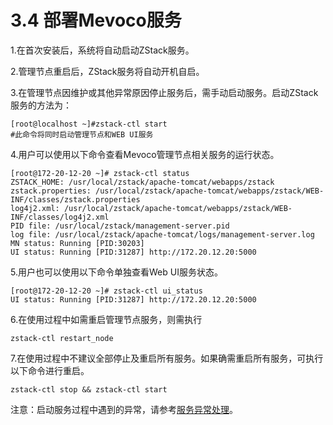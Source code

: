 # 3.4 部署Mevoco服务

1.在首次安装后，系统将自动启动ZStack服务。

2.管理节点重启后，ZStack服务将自动开机自启。

3.在管理节点因维护或其他异常原因停止服务后，需手动启动服务。启动ZStack服务的方法为：
```
[root@localhost ~]#zstack-ctl start
#此命令将同时启动管理节点和WEB UI服务
```

4.用户可以使用以下命令查看Mevoco管理节点相关服务的运行状态。

```
[root@172-20-12-20 ~]# zstack-ctl status
ZSTACK_HOME: /usr/local/zstack/apache-tomcat/webapps/zstack
zstack.properties: /usr/local/zstack/apache-tomcat/webapps/zstack/WEB-INF/classes/zstack.properties
log4j2.xml: /usr/local/zstack/apache-tomcat/webapps/zstack/WEB-INF/classes/log4j2.xml
PID file: /usr/local/zstack/management-server.pid
log file: /usr/local/zstack/apache-tomcat/logs/management-server.log
MN status: Running [PID:30203]
UI status: Running [PID:31287] http://172.20.12.20:5000
```

5.用户也可以使用以下命令单独查看Web UI服务状态。

```
[root@172-20-12-20 ~]# zstack-ctl ui_status
UI status: Running [PID:31287] http://172.20.12.20:5000

```

6.在使用过程中如需重启管理节点服务，则需执行

```zstack-ctl restart_node```

7.在使用过程中不建议全部停止及重启所有服务。如果确需重启所有服务，可执行以下命令进行重启。

```zstack-ctl stop && zstack-ctl start``` 

注意：启动服务过程中遇到的异常，请参考[服务异常处理](/exception/service.md)。

